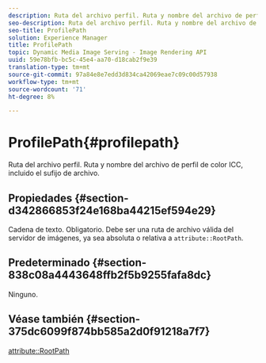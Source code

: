 ```yaml
---
description: Ruta del archivo perfil. Ruta y nombre del archivo de perfil de color ICC, incluido el sufijo de archivo.
seo-description: Ruta del archivo perfil. Ruta y nombre del archivo de perfil de color ICC, incluido el sufijo de archivo.
seo-title: ProfilePath
solution: Experience Manager
title: ProfilePath
topic: Dynamic Media Image Serving - Image Rendering API
uuid: 59e78bfb-bc5c-45e4-aa70-d18cab2f9e39
translation-type: tm+mt
source-git-commit: 97a84e8e7edd3d834ca42069eae7c09c00d57938
workflow-type: tm+mt
source-wordcount: '71'
ht-degree: 8%

---
```



# ProfilePath{#profilepath}

Ruta del archivo perfil. Ruta y nombre del archivo de perfil de color ICC, incluido el sufijo de archivo.

## Propiedades {#section-d342866853f24e168ba44215ef594e29}

Cadena de texto. Obligatorio. Debe ser una ruta de archivo válida del servidor de imágenes, ya sea absoluta o relativa a `attribute::RootPath`.

## Predeterminado {#section-838c08a4443648ffb2f5b9255fafa8dc}

Ninguno.

## Véase también {#section-375dc6099f874bb585a2d0f91218a7f7}

[attribute::RootPath](../../../../../is-api/image-catalog/image-serving-api-ref/c-image-catalog-reference/c-attributes-reference/r-rootpath.md#reference-17d57e5967be403b8408fa7214017494)

